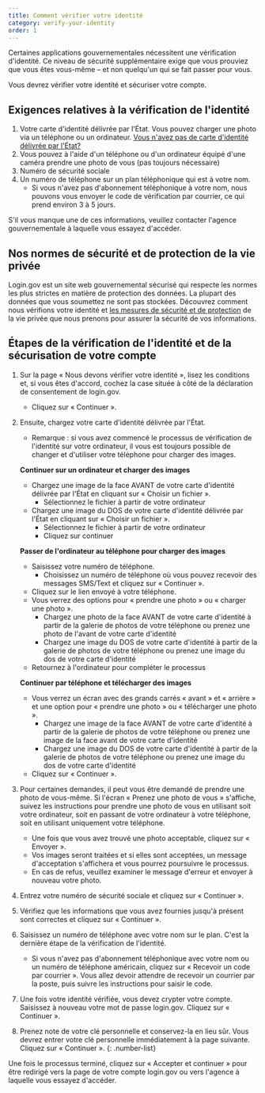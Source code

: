 ```yaml
---
title: Comment vérifier votre identité
category: verify-your-identity
order: 1
---
```


Certaines applications gouvernementales nécessitent une vérification d'identité. Ce niveau de sécurité supplémentaire exige que vous prouviez que vous êtes vous-même – et non quelqu'un qui se fait passer pour vous.

Vous devrez vérifier votre identité et sécuriser votre compte.

## Exigences relatives à la vérification de l'identité
1. Votre carte d'identité délivrée par l'État. Vous pouvez charger une photo via un téléphone ou un ordinateur. [Vous n'avez pas de carte d'identité délivrée par l'État?](/fr/help/verify-your-identity/accepted-state-issued-identification)
1. Vous pouvez à l'aide d'un téléphone ou d'un ordinateur équipé d'une caméra prendre une photo de vous (pas toujours nécessaire)
1. Numéro de sécurité sociale
1. Un numéro de téléphone sur un plan téléphonique qui est à votre nom.
    * Si vous n'avez pas d'abonnement téléphonique à votre nom, nous pouvons vous envoyer le code de vérification par courrier, ce qui prend environ 3 à 5 jours.

S'il vous manque une de ces informations, veuillez contacter l'agence gouvernementale à laquelle vous essayez d'accéder.

## Nos normes de sécurité et de protection de la vie privée
Login.gov est un site web gouvernemental sécurisé qui respecte les normes les plus strictes en matière de protection des données. La plupart des données que vous soumettez ne sont pas stockées. Découvrez comment nous vérifions votre identité et [les mesures de sécurité et de protection](/fr/policy/) de la vie privée que nous prenons pour assurer la sécurité de vos informations.

## Étapes de la vérification de l'identité et de la sécurisation de votre compte
1. Sur la page « Nous devons vérifier votre identité », lisez les conditions et, si vous êtes d'accord, cochez la case située à côté de la déclaration de consentement de login.gov.
    * Cliquez sur « Continuer ».
1. Ensuite, chargez votre carte d'identité délivrée par l'État.
    * Remarque : si vous avez commencé le processus de vérification de l'identité sur votre ordinateur, il vous est toujours possible de changer et d'utiliser votre téléphone pour charger des images.

    **Continuer sur un ordinateur et charger des images**

    * Chargez une image de la face AVANT de votre carte d'identité délivrée par l'État en cliquant sur « Choisir un fichier ».
        * Sélectionnez le fichier à partir de votre ordinateur
    * Chargez une image du DOS de votre carte d'identité délivrée par l'État en cliquant sur « Choisir un fichier ».
        * Sélectionnez le fichier à partir de votre ordinateur
        * Cliquez sur continuer

    **Passer de l'ordinateur au téléphone pour charger des images**

    * Saisissez votre numéro de téléphone.
        * Choisissez un numéro de téléphone où vous pouvez recevoir des messages SMS/Text et cliquez sur « Continuer ».
    * Cliquez sur le lien envoyé à votre téléphone.
    * Vous verrez des options pour « prendre une photo » ou « charger une photo ».
        * Chargez une photo de la face AVANT de votre carte d'identité à partir de la galerie de photos de votre téléphone ou prenez une photo de l'avant de votre carte d'identité
        * Chargez une image du DOS de votre carte d'identité à partir de la galerie de photos de votre téléphone ou prenez une image du dos de votre carte d'identité
    * Retournez à l'ordinateur pour compléter le processus

    **Continuer par téléphone et télécharger des images**

    * Vous verrez un écran avec des grands carrés « avant » et « arrière » et une option pour « prendre une photo » ou « télécharger une photo ».
        * Chargez une image de la face AVANT de votre carte d'identité à partir de la galerie de photos de votre téléphone ou prenez une image de la face avant de votre carte d'identité
        * Chargez une image du DOS de votre carte d'identité à partir de la galerie de photos de votre téléphone ou prenez une image du dos de votre carte d'identité
    * Cliquez sur « Continuer ».
1. Pour certaines demandes, il peut vous être demandé de prendre une photo de vous-même. Si l'écran « Prenez une photo de vous » s'affiche, suivez les instructions pour prendre une photo de vous en utilisant soit votre ordinateur, soit en passant de votre ordinateur à votre téléphone, soit en utilisant uniquement votre téléphone.
    * Une fois que vous avez trouvé une photo acceptable, cliquez sur « Envoyer ».
    * Vos images seront traitées et si elles sont acceptées, un message d'acceptation s'affichera et vous pourrez poursuivre le processus.
    * En cas de refus, veuillez examiner le message d'erreur et envoyer à nouveau votre photo.
1. Entrez votre numéro de sécurité sociale et cliquez sur « Continuer ».
1. Vérifiez que les informations que vous avez fournies jusqu'à présent sont correctes et cliquez sur « Continuer ».
1. Saisissez un numéro de téléphone avec votre nom sur le plan. C'est la dernière étape de la vérification de l'identité.
    * Si vous n'avez pas d'abonnement téléphonique avec votre nom ou un numéro de téléphone américain, cliquez sur « Recevoir un code par courrier ». Vous allez devoir attendre de recevoir un courrier par la poste, puis suivre les instructions pour saisir le code.
1. Une fois votre identité vérifiée, vous devez crypter votre compte. Saisissez à nouveau votre mot de passe login.gov. Cliquez sur « Continuer ».
1. Prenez note de votre clé personnelle et conservez-la en lieu sûr. Vous devrez entrer votre clé personnelle immédiatement à la page suivante. Cliquez sur « Continuer ».
{: .number-list}

Une fois le processus terminé, cliquez sur « Accepter et continuer » pour être redirigé vers la page de votre compte login.gov ou vers l'agence à laquelle vous essayez d'accéder.
